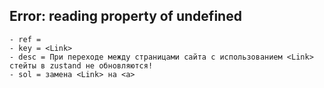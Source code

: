 ## Error: reading property of undefined
    - ref = 
    - key = <Link> 
    - desc = При переходе между страницами сайта с использованием <Link> стейты в zustand не обновляются!
    - sol = замена <Link> на <a>